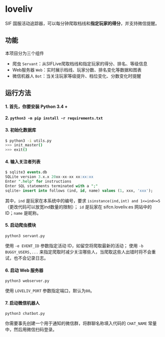 # loveliv
SIF 国服活动追踪器，可以每分钟爬取档线和**指定玩家的得分**，并支持微信提醒。

## 功能

本项目分为三个组件
- 爬虫 `Servant`：从SIFLive爬取档线和指定玩家的得分、排名、等级信息
- Web服务器 `Web`：实时展示档线、玩家分数、排名变化等数据和图表
- 微信机器人 `Bot`：当关注玩家等级提升、档位变化、分数变化时提醒

## 运行方法

#### 1. 首先，你要安装 Python 3.4 +

#### 2. `python3 -m pip install -r requirements.txt`

#### 3. 初始化数据库

```bash
$ python3 -i utils.py
>>> init_master()
>>> exit()
```

#### 4. 输入关注者列表

```sql
$ sqlite3 events.db
SQLite version 3.x.x 20xx-xx-xx xx:xx:xx
Enter ".help" for instructions
Enter SQL statements terminated with a ";"
sqlite> insert into follows (ind, id, name) values (1, xxx, 'xxx');

```

其中，`ind` 是玩家在本系统中的编号，要求 `isinstance(ind,int) and 1<=ind<=5`（更改代码可以放宽ind数量的限制）；
`id` 是玩家在 sifcn.loveliv.es 网站中的 ID；`name` 是昵称。

#### 5. 启动爬虫模块

`python3 servant.py`

使用 `-e EVENT_ID` 参数指定活动 ID，如留空将爬取最新的活动；
使用 `-b BUGGY_USERS,...` 来指定爬取时减少关注哪些人，当爬取这些人出错时将不会重试，也不会记录日志。

#### 6. 启动 Web 服务器

`python3 webserver.py`

使用 `LOVELIV_PORT` 参数指定端口，默认为`80`。

#### 7. 启动微信机器人

`python3 chatbot.py`

你需要事先创建一个用于通知的微信群，将群聊名称填入代码的 `CHAT_NAME` 常量中，然后用微信扫码登录。
